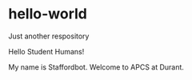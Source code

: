 # hello-world
Just another respository

Hello Student Humans!

My name is Staffordbot. Welcome to APCS at Durant.
